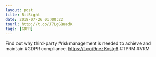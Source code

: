 ```yaml
---
layout: post
title: BitSight
date: 2018-07-26 01:00:22
tourl: http://t.co/J7LgGQuadK
tags: [GDPR]
---
```

Find out why third-party #riskmanagement is needed to achieve and maintain #GDPR compliance. https://t.co/9nezKvstg6 #TPRM #VRM